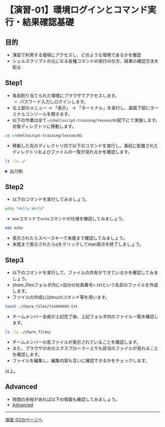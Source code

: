 # 【演習-01】環境ログインとコマンド実行・結果確認基礎

## 目的

- 演習で利用する環境にアクセスし、どのような環境であるかを確認
- シェルスクリプトの元になる各種コマンドの実行の仕方、結果の確認方法を知る

## Step1

- 各自割り当てられた環境にブラウザでアクセスします。
    - パスワード入力しログインします。
- 左上部のメニュー -> 「表示」 -> 「ターミナル」を実行し、画面下部にターミナルコンソールを開きます。
- 以下の作業は全て`~/shellscript-training/lesson/01`配下にて実施します。対象ディレクトリに移動します。

```bash
cd ~/shellscript-training/lesson/01
```

- 移動した先のディレクトリ内で以下のコマンドを実行し、事前に配置されたディレクトリおよびファイルの一覧が見れるかを確認します。

```bash
ls -la ./
```

<details>
<summary>出力例</summary>
<div>

```bash
[root@ip-xx-xx-xx-xx ~/shellscript-training/lesson/01]$ ls -la
total 8
drwxr-xr-x 3 root root   60 Jun 27 19:21 .
drwxr-xr-x 5 root root   74 Jun 27 19:16 ..
-rw-r--r-- 1 root root    0 Jun 27 19:21 advanced.md
-rw-r--r-- 1 root root 4893 Jun 27 19:18 basic.md
drwxr-xr-x 2 root root   21 Jun 27 19:19 share_files
```
</div>
</details>

## Step2

- 以下のコマンドを実行してみましょう。

```bash
echo "Hello World"
```

- `man`コマンドで`echo`コマンドの仕様を確認してみましょう。

```bash
man echo
```

- 表示されたらスペースキーで末尾まで確認してみましょう。
- 末尾まで表示されたらqをクリックしてman表示を終了しましょう。

## Step3

- 以下のコマンドを実行して、ファイルの共有ができているかを確認してみましょう。
- share_filesフォルダ内に<自分の社員番号>.txtという名前のファイルを作成します。
- ファイルの作成にはtouchコマンド等を用います。

```bash
touch ./share_files/tieXXXXXX.txt
```

- チームメンバー全員が上記完了後、上記フォルダ内のファイル一覧を確認します。

```bash
ls -la ./share_files/
```

- チームメンバーの各ファイルが表示されていることを確認します。
- また、ブラウザの左のエクスプローラー上でも該当のファイルが見れることを確認します。
- ファイルを編集し、編集内容も互いに確認できるかをチェックします。

以上。

## Advanced

- 時間の余裕があれば以下の情報も確認してみましょう。
- [Advanced](./advanced.md)

---

[演習-02のページへ](../02/basic.md)

